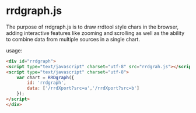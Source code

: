 rrdgraph.js
===========

The purpose of rrdgraph.js is to draw rrdtool style chars in the browser,
adding interactive features like zooming and scrolling as well as the
ability to combine data from multiple sources in a single chart.

usage:

```html
<div id="rrdgraph">
<script type="text/javascript" charset="utf-8" src="rrdgrah.js"></script>
<script type="text/javascript" charset="utf-8">
    var chart = RRDgraph({
        id: 'rrdgraph',
        data: ['/rrdXport?src=a','/rrdXport?src=b']
    });
</script>
</div>
````


